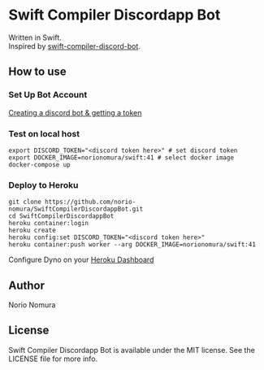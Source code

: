# Swift Compiler Discordapp Bot

Written in Swift.  
Inspired by [swift-compiler-discord-bot](https://github.com/kishikawakatsumi/swift-compiler-discord-bot).

## How to use

### Set Up Bot Account

[Creating a discord bot & getting a token](https://github.com/reactiflux/discord-irc/wiki/Creating-a-discord-bot-&-getting-a-token)

### Test on local host

```terminal.sh-session
export DISCORD_TOKEN="<discord token here>" # set discord token
export DOCKER_IMAGE=norionomura/swift:41 # select docker image
docker-compose up
```

### Deploy to Heroku

```terminal.sh-session
git clone https://github.com/norio-nomura/SwiftCompilerDiscordappBot.git
cd SwiftCompilerDiscordappBot
heroku container:login
heroku create
heroku config:set DISCORD_TOKEN="<discord token here>"
heroku container:push worker --arg DOCKER_IMAGE=norionomura/swift:41
```
Configure Dyno on your [Heroku Dashboard](https://dashboard.heroku.com/apps)

## Author

Norio Nomura

## License

Swift Compiler Discordapp Bot is available under the MIT license. See the LICENSE file for more info.
